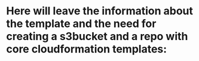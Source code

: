 # Here will leave the information about the template and the need for creating a s3bucket and a repo with core cloudformation templates: